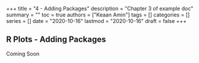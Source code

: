+++
title = "4 - Adding Packages"
description = "Chapter 3 of example doc"
summary = ""
toc = true
authors = ["Keaan Amin"]
tags = []
categories = []
series = []
date =  "2020-10-16"
lastmod = "2020-10-16"
draft = false
+++

<!--more-->

## R Plots - Adding Packages

Coming Soon